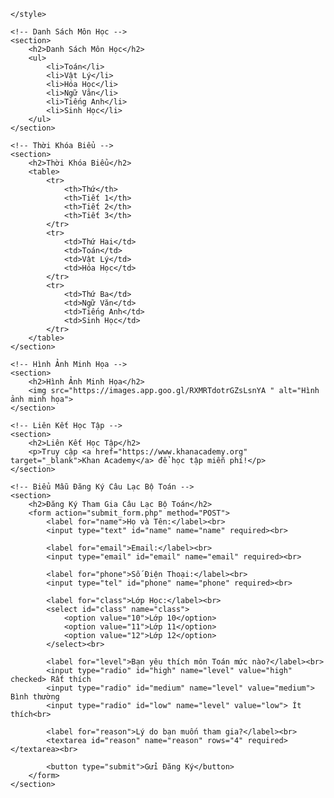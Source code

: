     </style>
</head>
<body>

    <!-- Danh Sách Môn Học -->
    <section>
        <h2>Danh Sách Môn Học</h2>
        <ul>
            <li>Toán</li>
            <li>Vật Lý</li>
            <li>Hóa Học</li>
            <li>Ngữ Văn</li>
            <li>Tiếng Anh</li>
            <li>Sinh Học</li>
        </ul>
    </section>

    <!-- Thời Khóa Biểu -->
    <section>
        <h2>Thời Khóa Biểu</h2>
        <table>
            <tr>
                <th>Thứ</th>
                <th>Tiết 1</th>
                <th>Tiết 2</th>
                <th>Tiết 3</th>
            </tr>
            <tr>
                <td>Thứ Hai</td>
                <td>Toán</td>
                <td>Vật Lý</td>
                <td>Hóa Học</td>
            </tr>
            <tr>
                <td>Thứ Ba</td>
                <td>Ngữ Văn</td>
                <td>Tiếng Anh</td>
                <td>Sinh Học</td>
            </tr>
        </table>
    </section>

    <!-- Hình Ảnh Minh Họa -->
    <section>
        <h2>Hình Ảnh Minh Họa</h2>
        <img src="https://images.app.goo.gl/RXMRTdotrGZsLsnYA " alt="Hình ảnh minh họa">
    </section>

    <!-- Liên Kết Học Tập -->
    <section>
        <h2>Liên Kết Học Tập</h2>
        <p>Truy cập <a href="https://www.khanacademy.org" target="_blank">Khan Academy</a> để học tập miễn phí!</p>
    </section>

    <!-- Biểu Mẫu Đăng Ký Câu Lạc Bộ Toán -->
    <section>
        <h2>Đăng Ký Tham Gia Câu Lạc Bộ Toán</h2>
        <form action="submit_form.php" method="POST">
            <label for="name">Họ và Tên:</label><br>
            <input type="text" id="name" name="name" required><br>

            <label for="email">Email:</label><br>
            <input type="email" id="email" name="email" required><br>

            <label for="phone">Số Điện Thoại:</label><br>
            <input type="tel" id="phone" name="phone" required><br>

            <label for="class">Lớp Học:</label><br>
            <select id="class" name="class">
                <option value="10">Lớp 10</option>
                <option value="11">Lớp 11</option>
                <option value="12">Lớp 12</option>
            </select><br>

            <label for="level">Bạn yêu thích môn Toán mức nào?</label><br>
            <input type="radio" id="high" name="level" value="high" checked> Rất thích  
            <input type="radio" id="medium" name="level" value="medium"> Bình thường  
            <input type="radio" id="low" name="level" value="low"> Ít thích<br>

            <label for="reason">Lý do bạn muốn tham gia?</label><br>
            <textarea id="reason" name="reason" rows="4" required></textarea><br>

            <button type="submit">Gửi Đăng Ký</button>
        </form>
    </section>

</body>
</html>



        
        
